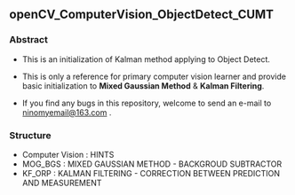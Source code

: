 ## openCV_ComputerVision_ObjectDetect_CUMT

### Abstract

* This is an initialization of Kalman method applying to Object Detect.

* This is only a reference for primary computer vision learner and provide basic initialization to **Mixed Gaussian Method** & **Kalman Filtering**.

* If you find any bugs in this repository, welcome to send an e-mail to ninomyemail@163.com .

### Structure

* Computer Vision : HINTS
* MOG_BGS : MIXED GAUSSIAN METHOD - BACKGROUD SUBTRACTOR
* KF_ORP : KALMAN FILTERING - CORRECTION BETWEEN PREDICTION AND MEASUREMENT


